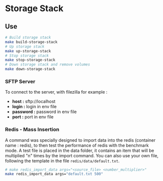 # Storage Stack

## Use

```bash
# Build storage stack
make build-storage-stack
# Up storage stack
make up-storage-stack
# Stop storage stack
make stop-storage-stack
# Down storage stack and remove volumes
make down-storage-stack
```

### SFTP Server

To connect to the server, with filezilla for example :

- **host :** sftp://localhost
- **login :** login in env file
- **password :** password in env file
- **port :** port in env file

### Redis - Mass Insertion

A command was specially designed to import data into the redis (container name : redis), to then test the performance of redis with the benchmark mode.
A test file is placed in the data folder, it contains an item that will be multiplied "n" times by the import command.
You can also use your own file, following the template in the file `redis/data/default.txt`.

```bash
# make redis_import_data args="<source_file> <number_multiplier>"
make redis_import_data args="default.txt 500"
```
